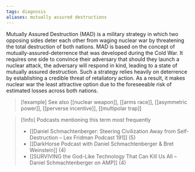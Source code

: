 ```yaml
---
tags: diagnosis
aliases: mutually assured destructions
---
```


Mutually Assured Destruction (MAD) is a military strategy in which two opposing sides deter each other from waging nuclear war by threatening the total destruction of both nations. MAD is based on the concept of mutually-assured-deterrence that was developed during the Cold War. It requires one side to convince their adversary that should they launch a nuclear attack, the adversary will respond in kind, leading to a state of mutually assured destruction. Such a strategy relies heavily on deterrence by establishing a credible threat of retaliatory action. As a result, it makes nuclear war the least attractive option due to the foreseeable risk of estimated losses across both nations.

> [!example] See also
> [[nuclear weapon]], [[arms race]], [[asymmetric power]], [[perverse incentive]], [[multipolar trap]]

> [!info] Podcasts mentioning this term most frequently
> * [[Daniel Schmachtenberger: Steering Civilization Away from Self-Destruction – Lex Fridman Podcast 191]] (5)
> * [[DarkHorse Podcast with Daniel Schmachtenberger & Bret Weinstein]] (4)
> * [[SURVIVING the God-Like Technology That Can Kill Us All – Daniel Schmachtenberger on AMP]] (4)